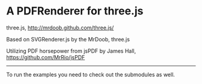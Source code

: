 A PDFRenderer for three.js
====================

three.js, 
http://mrdoob.github.com/three.js/

Based on SVGRenderer.js by the MrDoob, three.js

Utilizing PDF horsepower from jsPDF by James Hall,
https://github.com/MrRio/jsPDF

---------------------

To run the examples you need to check out the submodules as well.